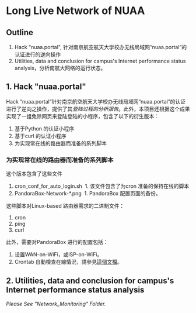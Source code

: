 # Long Live Network of NUAA
## Outline
1. Hack "nuaa.portal", 针对南京航空航天大学校办无线局域网“nuaa.portal”的认证进行的逆向操作
2. Utilities, data and conclusion for campus's Internet performance status analysis，分析南航大网络的运行状态。

## 1. Hack "nuaa.portal"
Hack “nuaa.portal”针对南京航空航天大学校办无线局域网“nuaa.portal”的认证进行了逆向之操作，提供了其*登陆过程的分析报告*。此外，本项目还根据这个成果实现了一组免除网页来登陆登陆的小程序，包含了以下的衍生版本：
1. 基于Python 的认证小程序
2. 基于curl 的认证小程序
3. 为实现常在线的路由器而准备的系列脚本

### 为实现常在线的路由器而准备的系列脚本
这个版本包含了这些文件
1. cron_conf_for_auto_login.sh
  1. 该文件包含了为cron 准备的保持在线的脚本
2. PandoraBox-Network-\*.png
  1. PandoraBox 配置页面的备份。

这些脚本对Linux-based 路由器需求的二进制文件：
1. cron
2. ping
3. curl

此外，需要对PandoraBox 进行的配置包括：
1. 设置WAN-on-WiFi，或ISP-on-WiFi。
2. Crontab 自動檢查在線情況，請參見[這個文檔](./Scripts_working_with_cURL/cron_conf_for_auto_login.sh)。

## 2. Utilities, data and conclusion for campus's Internet performance status analysis
_Please See "Network_Monitoring" Folder._

